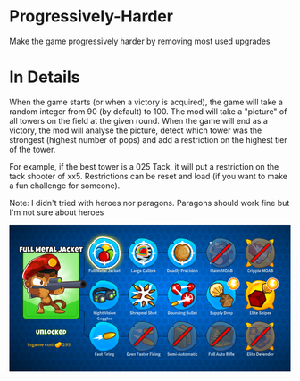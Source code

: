 # Progressively-Harder

Make the game progressively harder by removing most used upgrades

# In Details
When the game starts (or when a victory is acquired), the game will take a random integer from 90 (by default) to 100. The mod will take a "picture" of all towers on the field at the given round. When the game will end as a victory, the mod will analyse the picture, detect which tower was the strongest (highest number of pops) and add a restriction on the highest tier of the tower. 

For example, if the best tower is a 025 Tack, it will put a restriction on the tack shooter of xx5. Restrictions can be reset and load (if you want to make a fun challenge for someone).


Note:
I didn't tried with heroes nor paragons. Paragons should work fine but I'm not sure about heroes

![Upgrade Path](upgrade_showoff.png)
